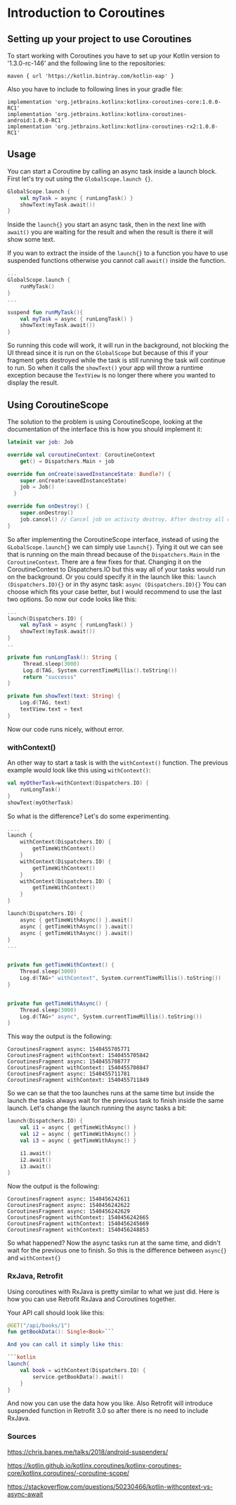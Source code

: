 # Introduction to Coroutines

## Setting up your project to use Coroutines
To start working with Coroutines you have to set up your Kotlin version to '1.3.0-rc-146' and the following line to the repositories:

    maven { url 'https://kotlin.bintray.com/kotlin-eap' }


Also you have to include to following lines in your gradle file:

    implementation 'org.jetbrains.kotlinx:kotlinx-coroutines-core:1.0.0-RC1'
    implementation 'org.jetbrains.kotlinx:kotlinx-coroutines-android:1.0.0-RC1'
    implementation 'org.jetbrains.kotlinx:kotlinx-coroutines-rx2:1.0.0-RC1'

## Usage

You can start a Coroutine by calling an async task inside a launch block. First let's try out using the `GlobalScope.launch {}`.
```kotlin
GlobalScope.launch {
    val myTask = async { runLongTask() }
    showText(myTask.await())
}
```
Inside the `launch{}` you start an async task, then in the next line with `await()` you are waiting for the result and when the result is there it will show some text.

If you wan to extract the inside of the `launch{}` to a function you have to use suspended functions otherwise you cannot call `await()` inside the function.

```kotlin
...
GlobalScope.launch {
    runMyTask()
}
...

suspend fun runMyTask(){
    val myTask = async { runLongTask() }
    showText(myTask.await())
}
```

So running this code will work, it will run in the background, not blocking the UI thread since it is run on the `GlobalScope` but because of this if your fragment gets destroyed while the task is still running the task will continue to run. So when it calls the `showText()` your app will throw a runtime exception because the `TextView` is no longer there where you wanted to display the result.

## Using CoroutineScope
The solution to the problem is using CoroutineScope, looking at the documentation of the interface this is how you should implement it:

```kotlin
lateinit var job: Job

override val coroutineContext: CoroutineContext
    get() = Dispatchers.Main + job

override fun onCreate(savedInstanceState: Bundle?) {
    super.onCreate(savedInstanceState)
    job = Job()
  }

override fun onDestroy() {
    super.onDestroy()
    job.cancel() // Cancel job on activity destroy. After destroy all children jobs will be cancelled automatically
}
```


So after implementing the CoroutineScope interface, instead of using the `GLobalScope.launch{}` we can simply use `launch{}`. Tying it out we can see that is running on the main thread because of the `Dispatchers.Main` in the `CoroutineContext`.
There are a few fixes for that. Changing it on the CoroutineContext to Dispatchers.IO but this way all of your tasks would run on the background.
Or you could specify it in the launch like this: `launch (Dispatchers.IO){}` or in thy async task: `async (Dispatchers.IO){}`
You can choose which fits your case better, but I would recommend to use the last two options. So now our code looks like this:

```kotlin
...
launch(Dispatchers.IO) {
    val myTask = async { runLongTask() }
    showText(myTask.await())
}
..

private fun runLongTask(): String {
     Thread.sleep(3000)
     Log.d(TAG, System.currentTimeMillis().toString())
     return "successs"
}

private fun showText(text: String) {
    Log.d(TAG, text)
    textView.text = text
}
```

Now our code runs nicely, without error.

### withContext()
An other way to start a task is with the `withContext()` function. The previous example would look like this using `withContext()`:
```kotlin
val myOtherTask=withContext(Dispatchers.IO) {
    runLongTask()
}
showText(myOtherTask)
```

So what is the difference? Let's do some experimenting.

```kotlin
....
launch {
    withContext(Dispatchers.IO) {
        getTimeWithContext()
    }
    withContext(Dispatchers.IO) {
        getTimeWithContext()
    }
    withContext(Dispatchers.IO) {
        getTimeWithContext()
    }
}

launch(Dispatchers.IO) {
    async { getTimeWithAsync() }.await()
    async { getTimeWithAsync() }.await()
    async { getTimeWithAsync() }.await()
}
...


private fun getTimeWithContext() {
    Thread.sleep(3000)
    Log.d(TAG+" withContext", System.currentTimeMillis().toString())
}


private fun getTimeWithAsync() {
    Thread.sleep(3000)
    Log.d(TAG+" async", System.currentTimeMillis().toString())
}
```

This way the output is the following:
```
CoroutinesFragment async: 1540455705771
CoroutinesFragment withContext: 1540455705842
CoroutinesFragment async: 1540455708777
CoroutinesFragment withContext: 1540455708847
CoroutinesFragment async: 1540455711781
CoroutinesFragment withContext: 1540455711849
```
So we can se that the too launches runs at the same time but inside the launch the tasks always wait for the previous task to finish inside the same launch.
Let's change the launch running the async tasks a bit:

```kotlin
launch(Dispatchers.IO) {
    val i1 = async { getTimeWithAsync() }
    val i2 = async { getTimeWithAsync() }
    val i3 = async { getTimeWithAsync() }

    i1.await()
    i2.await()
    i3.await()
}
```

Now the output is the following:
```
CoroutinesFragment async: 1540456242611
CoroutinesFragment async: 1540456242622
CoroutinesFragment async: 1540456242629
CoroutinesFragment withContext: 1540456242665
CoroutinesFragment withContext: 1540456245669
CoroutinesFragment withContext: 1540456248853
```
So what happened? Now the async tasks run at the same time, and didn't wait for the previous one to finish. So this is the difference between `async{}` and `withContext{}`

### RxJava, Retrofit
Using coroutines with RxJava is pretty similar to what we just did. Here is how you can use Retrofit RxJava and Coroutines together.

Your API call should look like this:
```kotlin
@GET("/api/books/1")
fun getBookData(): Single<Book>```

And you can call it simply like this:

```kotlin
launch{
    val book = withContext(Dispatchers.IO) {
        service.getBookData().await()
    }
}
```

And now you can use the data how you like. Also Retrofit will introduce suspended function in Retrofit 3.0 so after there is no need to include RxJava.


### Sources
https://chris.banes.me/talks/2018/android-suspenders/

https://kotlin.github.io/kotlinx.coroutines/kotlinx-coroutines-core/kotlinx.coroutines/-coroutine-scope/

https://stackoverflow.com/questions/50230466/kotlin-withcontext-vs-async-await
